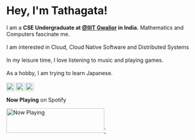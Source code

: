 <p align="center">
  <h1>Hey, I'm Tathagata!</h1>
</p>

I am a **CSE Undergraduate at [@IIIT Gwalior](https://www.iiitm.ac.in/index.php/en/) in India.** Mathematics and Computers fascinate me.<br/><br/>
I am interested in Cloud, Cloud Native Software and Distributed Systems <br/><br/>
In my leisure time, I love listening to music and playing games.<br/><br/>
As a hobby, I am trying to learn Japanese.
<br></br>
<a href="https://twitter.com/4molybdenum2">
  <img align="left" width="22px" src="https://cdn.jsdelivr.net/npm/simple-icons@v3/icons/twitter.svg" />
</a>
<a href="https://www.linkedin.com/in/tathagata-paul/">
  <img align="left"  width="22px" src="https://cdn.jsdelivr.net/npm/simple-icons@v3/icons/linkedin.svg" />
</a>
<a href="https://leetcode.com/4molybdenum2/">
  <img ali
  gn="left" alt="Tathagata's Github" width="22px" src="https://cdn.jsdelivr.net/npm/simple-icons@v3/icons/leetcode.svg" />
</a>

**Now Playing** on Spotify

<a href="https://now-playing-spotify-beta.vercel.app/now-playing?open">
    <img src="https://now-playing-spotify-beta.vercel.app/now-playing" width="256" height="64" alt="Now Playing">`
</a>

